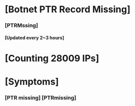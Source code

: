 # [Botnet PTR Record Missing]
### [PTRMssing]
#### [Updated every 2~3 hours]

# [Counting 28009 IPs]

# [Symptoms] 
###   [PTR missing] [PTRmissing]
